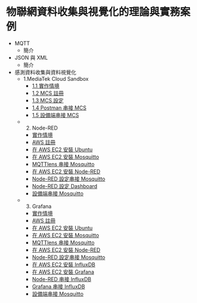 # 物聯網資料收集與視覺化的理論與實務案例

* MQTT
  * 簡介
* JSON 與 XML
  * 簡介
* 感測資料收集與資料視覺化
  * 1.MediaTek Cloud Sandbox
    * [1.1 實作情境]()
    * [1.2 MCS 註冊](https://oranwind.org/-mcs-mediatek-cloud-sandbox-zhu-ce-jiao-xue/)
    * [1.3 MCS 設定](https://oranwind.org/-linkit-smart-7688-chuan-song-sensor-data-dao-mediatek-cloud-sandbox-mcs-api/)
    * [1.4 Postman 串接 MCS]()
    * [1.5 設備端串接 MCS]()
  * 2. Node-RED
    * [實作情境]()
    * [AWS 註冊](https://oranwind.org/-aws-zhu-ce-aws-zhang-hao/)
    * [在 AWS EC2 安裝 Ubuntu]()
    * [在 AWS EC2 安裝 Mosquitto](https://oranwind.org/-edge-zai-ubuntu-an-zhuang-mosquitto-mqtt-broker-part-2/)
    * [MQTTlens 串接 Mosquitto]()
    * [在 AWS EC2 安裝 Node-RED]()
    * [Node-RED 設定串接 Mosquitto]()
    * [Node-RED 設定 Dashboard]()
    * [設備端串接 Mosquitto]()
  * 3. Grafana
    * [實作情境]()
    * [AWS 註冊](https://oranwind.org/-aws-zhu-ce-aws-zhang-hao/)
    * [在 AWS EC2 安裝 Ubuntu]()
    * [在 AWS EC2 安裝 Mosquitto](https://oranwind.org/-edge-zai-ubuntu-an-zhuang-mosquitto-mqtt-broker-part-2/)
    * [MQTTlens 串接 Mosquitto]()
    * [在 AWS EC2 安裝 Node-RED]()
    * [Node-RED 設定串接 Mosquitto]()
    * [在 AWS EC2 安裝 InfluxDB]()
    * [在 AWS EC2 安裝 Grafana]()
    * [Node-RED 串接 InfluxDB]()
    * [Grafana 串接 InfluxDB]()
    * [設備端串接 Mosquitto]()
